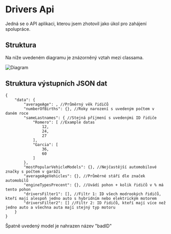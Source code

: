 ﻿# Drivers Api
Jedná se o API aplikaci, kterou jsem zhotovil jako úkol pro zahájení spolupráce.

## Struktura
Na níže uvedeném diagramu je znázorněný vztah mezi classama.

![Diagram](https://ctrlv.cz/shots/2021/01/15/5zci.png)

## Struktura výstupních JSON dat
```
{
    "data": {
        "averageAge": , //Průměrný věk řidičů
        "numberOfBirths": {}, //Roky narození s uvedeným počtem v daném roce
        "sameLastnames": { //Stejná příjmení s uvedenými ID řidiče
            "Romero": [ //Example datas
                12,
                24,
                27
            ],
            "Garcia": [
                36,
                60
            ]
        },
        "mostPopularVehicleModels": {}, //Nejčastější automobilové značky s počtem v garáži
        "averageAgeVehicles": {}, //Průměrné stáří dle značek automobilů
        "engineTypesPrecent": {}, //Uvádí pohon + kolik řidičů v % má tento pohon
        "driversFilter1": [], //Filtr 1: ID všech modrookých řidičů, kteří mají alespoň jedno auto s hybridním nebo elektrickým motorem
        "driversFilter2": [] //Filtr 2: ID řidičů, kteří mají více než jedno auto a všechna auta mají stejný typ motoru
    }
}
```
Špatně uvedený model je nahrazen název "badID"
